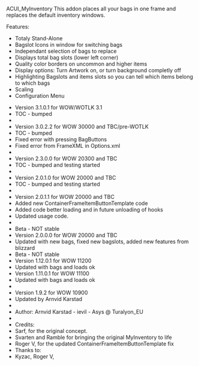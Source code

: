 ACUI_MyInventory
This addon places all your bags in one frame and replaces the default inventory windows.

Features:
* Totaly Stand-Alone
* Bagslot Icons in window for switching bags
* Independant selection of bags to replace
* Displays total bag slots (lower left corner)
* Quality color borders on uncommon and higher items
* Display options: Turn Artwork on, or turn background completly off
* Highlighting Bagslots and items slots so you can tell which items belong to which bags
* Scaling
* Configuration Menu

- Version 3.1.0.1 for WOW/WOTLK 3.1
- TOC - bumped
-
- Version 3.0.2.2 for WOW 30000 and TBC/pre-WOTLK
- TOC - bumped
- Fixed error with pressing BagButtons
- Fixed error from FrameXML in Options.xml
-
- Version 2.3.0.0 for WOW 20300 and TBC
- TOC - bumped and testing started
-
- Version 2.0.1.0 for WOW 20000 and TBC
- TOC - bumped and testing started
-
- Version 2.0.1.1 for WOW 20000 and TBC
- Added new ContainerFrameItemButtonTemplate code
- Added code better loading and in future unloading of hooks
- Updated usage code.
-
- Beta - NOT stable
- Version 2.0.0.0 for WOW 20000 and TBC
- Updated with new bags, fixed new bagslots, added new features from blizzard
- Beta - NOT stable
- Version 1.12.0.1 for WOW 11200
- Updated with bags and loads ok
- Version 1.11.0.1 for WOW 11100
- Updated with bags and loads ok
-
- Version 1.9.2 for WOW 10900
- Updated by Arnvid Karstad
-
- Author: Arnvid Karstad - ievil - Asys @ Turalyon_EU
-
- Credits:
-   Sarf, for the original concept.
-   Svarten and Ramble for bringing the original MyInventory to life
-   Roger V, for the updated ContainerFrameItemButtonTemplate fix
- Thanks to:
-   Kyzac, Roger V,
